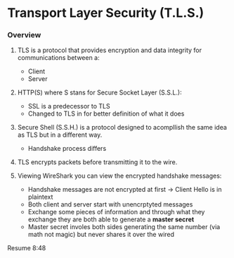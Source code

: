 # Transport Layer Security (T.L.S.)

### Overview

1. TLS is a protocol that provides encryption and data integrity for communications between a:
    - Client
    - Server

2. HTTP(S) where S stans for Secure Socket Layer (S.S.L.):
    - SSL is a predecessor to TLS
    - Changed to  TLS in for better definition of what it does

3. Secure Shell (S.S.H.) is a protocol designed to acompllish the same idea as TLS but in a different way.
    - Handshake process differs

3. TLS encrypts packets before transmitting it to the wire.

4. Viewing WireShark you can view the encrypted handshake messages:
    - Handshake messages are not encrypted at first -> Client Hello is in plaintext
    - Both client and server start with unencrptyted messages
    - Exchange some pieces of information and through what they exchange they are both able to generate a **master secret**
    - Master secret involes both sides generating the same number (via math not magic) but never shares it over the wired

Resume 8:48

